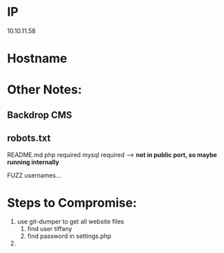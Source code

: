 
# IP
10.10.11.58

# Hostname


# Other Notes:

## Backdrop CMS

## robots.txt
README.md
php required
mysql required --> **not in public port, so maybe running internally**

FUZZ usernames...
# Steps to Compromise:
1. use git-dumper to get all website files
	1. find user tiffany
	2. find password in settings.php
2. 